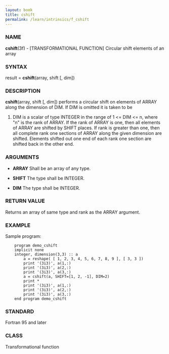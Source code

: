 ```yaml
---
layout: book
title: cshift
permalink: /learn/intrinsics/f_cshift
---
```

### NAME

**cshift**(3f) - \[TRANSFORMATIONAL FUNCTION\]
Circular shift elements of an array

### SYNTAX

result = **cshift**(array, shift \[, dim\])

### DESCRIPTION

**cshift**(array, shift \[, dim\]) performs a circular shift on elements
of ARRAY along the dimension of DIM. If DIM is omitted it is taken to be
1. DIM is a scalar of type INTEGER in the range of 1 \<= DIM \<= n,
where "n" is the rank of ARRAY. If the rank of ARRAY is one, then all
elements of ARRAY are shifted by SHIFT places. If rank is greater than
one, then all complete rank one sections of ARRAY along the given
dimension are shifted. Elements shifted out one end of each rank one
section are shifted back in the other end.

### ARGUMENTS

  - **ARRAY**
    Shall be an array of any type.

  - **SHIFT**
    The type shall be INTEGER.

  - **DIM**
    The type shall be INTEGER.

### RETURN VALUE

Returns an array of same type and rank as the ARRAY argument.

### EXAMPLE

Sample program:

```
    program demo_cshift
    implicit none
    integer, dimension(3,3) :: a
        a = reshape( [ 1, 2, 3, 4, 5, 6, 7, 8, 9 ], [ 3, 3 ])
        print '(3i3)', a(1,:)
        print '(3i3)', a(2,:)
        print '(3i3)', a(3,:)
        a = cshift(a, SHIFT=[1, 2, -1], DIM=2)
        print *
        print '(3i3)', a(1,:)
        print '(3i3)', a(2,:)
        print '(3i3)', a(3,:)
    end program demo_cshift
```

### STANDARD

Fortran 95 and later

### CLASS

Transformational function
